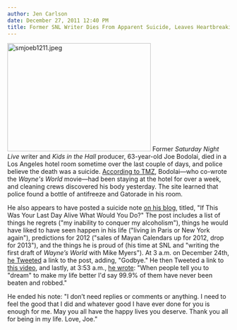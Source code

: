 ```yaml
---
author: Jen Carlson
date: December 27, 2011 12:40 PM
title: Former SNL Writer Dies From Apparent Suicide, Leaves Heartbreaking Note
---
```


<p><span class="mt-enclosure mt-enclosure-image" style="display: inline;"> <img alt="smjoeb1211.jpeg" src="https://web.archive.org/web/20120104094158im_/http://gothamist.com/attachments/arts_jen/smjoeb1211.jpeg" width="325" height="245" class="image-right"> </span>Former <em>Saturday Night Live</em> writer and <em>Kids in the Hall</em> producer, 63-year-old Joe Bodolai, died in a Los Angeles hotel room sometime over the last couple of days, and police believe the death was a suicide. <a href="https://web.archive.org/web/20120104094158/http://www.tmz.com/2011/12/27/joe-bodolai-saturday-night-live-dead-dies-suicide/#.Tvn5QiNWq-0">According to TMZ</a>, Bodolai&#x2014;who co-wrote the <em>Wayne&apos;s World</em> movie&#x2014;had been staying at the hotel for over a week, and cleaning crews discovered his body yesterday. The site learned that police found a bottle of antifreeze and Gatorade in his room.</p>

<p>He also appears to have posted a suicide note <a href="https://web.archive.org/web/20120104094158/http://qualityshows.wordpress.com/2011/12/23/if-this-were-y0ur-last-day-alive-what-would-you-do/">on his blog</a>, titled, &quot;If This Was Your Last Day Alive What Would You Do?&quot; The post includes a list of things he regrets (&quot;my inability to conquer my alcoholism&quot;), things he would have liked to have seen happen in his life (&quot;living in Paris or New York again&quot;), predictions for 2012 (&quot;sales of Mayan Calendars up  for 2012, drop for 2013&quot;), and the things he is proud of (his time at SNL and &quot;writing the first draft of <em>Wayne&#x2019;s World</em> with Mike Myers&quot;). At 3 a.m. on December 24th, <a href="https://web.archive.org/web/20120104094158/https://twitter.com/#!/joebodolai/status/150485863384621056">he Tweeted</a> a link to the post, adding, &quot;Godbye.&quot; He then Tweeted a link to <a href="https://web.archive.org/web/20120104094158/http://www.youtube.com/qualityshows#p/search/0/fAnBauKcA2c">this video</a>, and lastly, at 3:53 a.m., <a href="https://web.archive.org/web/20120104094158/https://twitter.com/#!/joebodolai/status/150499228114894848">he wrote</a>: &quot;When people tell you to &quot;dream&quot; to make my life better I&apos;d say 99.9% of them have never been beaten and robbed.&quot;</p>

<p>He ended his note: &quot;I don&#x2019;t need replies or comments or anything. I need to feel the good that I did and whatever good I have ever done for you is enough for me. May you all have the happy lives you deserve. Thank you all for being in my life. Love, Joe.&quot;</p>